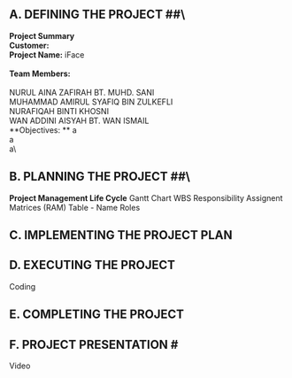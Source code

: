## A. DEFINING THE PROJECT ##\
**Project Summary**\
**Customer:**\
**Project Name:** iFace\
\
**Team Members:**\
\
NURUL AINA ZAFIRAH BT. MUHD. SANI\
MUHAMMAD AMIRUL SYAFIQ BIN ZULKEFLI\
NURAFIQAH BINTI KHOSNI\
WAN ADDINI AISYAH BT. WAN ISMAIL\
**Objectives: **
a\
a\
a\
## B. PLANNING THE PROJECT ##\
**Project Management Life Cycle** 
Gantt Chart
WBS
Responsibility Assignent Matrices (RAM)
Table - Name Roles
## C. IMPLEMENTING THE PROJECT PLAN ##

## D. EXECUTING THE PROJECT ##
Coding
## E. COMPLETING THE PROJECT ##
## F. PROJECT PRESENTATION # #
Video
